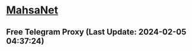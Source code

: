 
# [MahsaNet](https://t.me/mahsa_net)
## Free Telegram Proxy (Last Update: 2024-02-05 04:37:24)

    